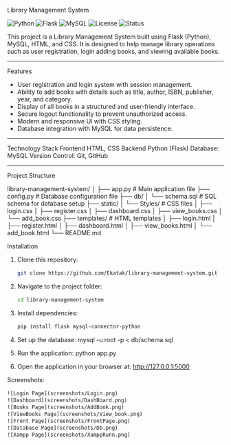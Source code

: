  Library Management System

![Python](https://img.shields.io/badge/Python-3.13-blue)
![Flask](https://img.shields.io/badge/Flask-Framework-green)
![MySQL](https://img.shields.io/badge/MySQL-Database-orange)
![License](https://img.shields.io/badge/License-MIT-yellow)
![Status](https://img.shields.io/badge/Status-Active-brightgreen)

This project is a Library Management System built using Flask (Python), MySQL, HTML, and CSS.
It is designed to help manage library operations such as user registration, login
adding books, and viewing available books.

---

Features
* User registration and login system with session management.
* Ability to add books with details such as title, author, ISBN, publisher, year, and category.
* Display of all books in a structured and user-friendly interface.
* Secure logout functionality to prevent unauthorized access.
* Modern and responsive UI with CSS styling.
* Database integration with MySQL for data persistence.

---

 Technology Stack
    Frontend HTML, CSS
    Backend Python (Flask)
    Database: MySQL
    Version Control: Git, GitHub

---

 Project Structure


library-management-system/
│
├── app.py                     # Main application file
├── config.py                  # Database configuration file
├── db/
│   └── schema.sql             # SQL schema for database setup
├── static/
│   └── Styles/                # CSS files
│       ├── login.css
│       ├── register.css
│       ├── dashboard.css
│       ├── view_books.css
│       └── add_book.css
├── templates/                 # HTML templates
│   ├── login.html
│   ├── register.html
│   ├── dashboard.html
│   ├── view_books.html
│   └── add_book.html
└── README.md




 Installation

1. Clone this repository:

   ```bash
   git clone https://github.com/Ekatak/library-management-system.git
   ```
2. Navigate to the project folder:

   ```bash
   cd library-management-system
   ```
3. Install dependencies:

   ```bash
   pip install flask mysql-connector-python
   ```
4. Set up the database:
   mysql -u root -p < db/schema.sql

5. Run the application:
   python app.py
   
6. Open the application in your browser at:
   http://127.0.0.1:5000
   

Screenshots:

    ![Login Page](screenshots/Login.png)
    ![Dashboard](screenshots/DashBoard.png)
    ![Books Page](screenshots/AddBook.png)
    ![ViewBooks Page](screenshots/View_book.png)
    ![Front Page](screenshots/FrontPage.png)
    ![Database Page](screenshots/Db.png)
    ![Xampp Page](screenshots/XamppRunn.png)

